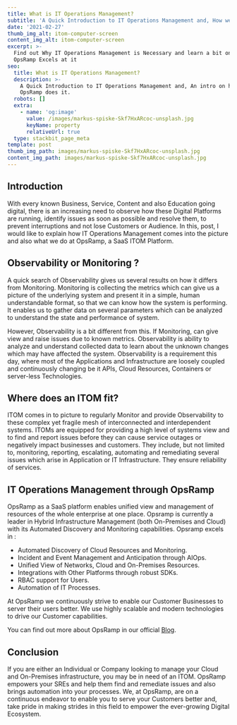```yaml
---
title: What is IT Operations Management?
subtitle: 'A Quick Introduction to IT Operations Management and, How we do it at OpsRamp'
date: '2021-02-27'
thumb_img_alt: itom-computer-screen
content_img_alt: itom-computer-screen
excerpt: >-
  Find out Why IT Operations Management is Necessary and learn a bit on How
  OpsRamp Excels at it
seo:
  title: What is IT Operations Management?
  description: >-
    A Quick Introduction to IT Operations Management and, An intro on how
    OpsRamp does it.
  robots: []
  extra:
    - name: 'og:image'
      value: /images/markus-spiske-Skf7HxARcoc-unsplash.jpg
      keyName: property
      relativeUrl: true
  type: stackbit_page_meta
template: post
thumb_img_path: images/markus-spiske-Skf7HxARcoc-unsplash.jpg
content_img_path: images/markus-spiske-Skf7HxARcoc-unsplash.jpg
---
```

## Introduction

With every known Business, Service, Content and also Education going digital, there is an increasing need to observe how these Digital Platforms are running, identify issues as soon as possible and resolve them, to prevent interruptions and not lose Customers or Audience. In this, post, I would like to explain how IT Operations Management comes into the picture and also what we do at OpsRamp, a SaaS ITOM Platform.

## Observability or Monitoring ?

A quick search of Observability gives us several results on how it differs from Monitoring. Monitoring is collecting the metrics which can give us a picture of the underlying system and present it in a simple, human understandable format, so that we can know how the system is performing. It enables us to gather data on several parameters which can be analyzed to understand the state and performance of system.

However, Observability is a bit different from this. If Monitoring, can give view and raise issues due to known metrics. Observability is ability to analyze and understand collected data to learn about the unknown changes which may have affected the system. Observability is a requirement this day, where most of the Applications and Infrastructure are loosely coupled and continuously changing be it APIs, Cloud Resources, Containers or server-less Technologies.

## Where does an ITOM fit?

ITOM comes in to picture to regularly Monitor and provide Observability to these complex yet fragile mesh of interconnected and interdependent systems. ITOMs are equipped for providing a high level of systems view and to find and report issues before they can cause service outages or negatively impact businesses and customers. They include, but not limited to, monitoring, reporting, escalating, automating and remediating several issues which arise in Application or IT Infrastructure. They ensure reliability of services.

## IT Operations Management through OpsRamp

OpsRamp as a SaaS platform enables unified view and management of resources of the whole enterprise at one place. Opsramp is currently a leader in Hybrid Infrastructure Management (both On-Premises and Cloud) with its Automated Discovery and Monitoring capabilities. Opsramp excels in :

*   Automated Discovery of Cloud Resources and Monitoring.
*   Incident and Event Management and Anticipation through AIOps.
*   Unified View of Networks, Cloud and On-Premises Resources.
*   Integrations with Other Platforms through robust SDKs.
*   RBAC support for Users.
*   Automation of IT Processes.

At OpsRamp we continuously strive to enable our Customer Businesses to server their users better. We use highly scalable and modern technologies to drive our Customer capabilities.

You can find out more about OpsRamp in our official [Blog](https://blog.opsramp.com/).

## Conclusion

If you are either an Individual or Company looking to manage your Cloud and On-Premises infrastructure, you may be in need of an ITOM. OpsRamp empowers your SREs and help them find and remediate issues and also brings automation into your processes. We, at OpsRamp, are on a continuous endeavor to enable you to serve your Customers better and, take pride in making strides in this field to empower the ever-growing Digital Ecosystem.
